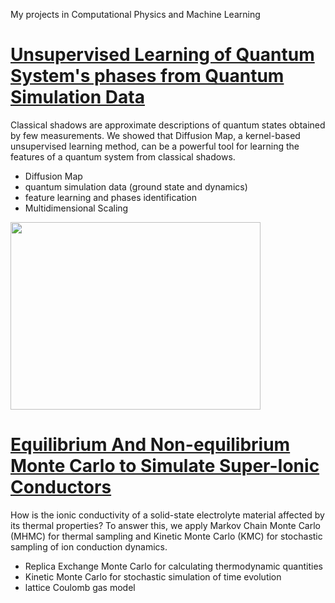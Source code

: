 My projects in Computational Physics and Machine Learning

# [Unsupervised Learning of Quantum System's phases from Quantum Simulation Data](https://github.com/mabrur-bing/Diffusion-Maps-Classical-Shadows)
Classical shadows are approximate descriptions of quantum states obtained by few measurements. We showed that Diffusion Map, a kernel-based unsupervised learning method, can be a powerful tool for learning the features of a quantum system from classical shadows.
  - Diffusion Map
  - quantum simulation data (ground state and dynamics)
  - feature learning and phases identification
  - Multidimensional Scaling
<img src="https://github.com/mabrur-bing/mabrur.github.io/blob/main/images/dnmks2-1.png" width="400" height="300">

# [Equilibrium And Non-equilibrium Monte Carlo to Simulate Super-Ionic Conductors](https://github.com/mabrur-bing/Li-ion-Hopping)
How is the ionic conductivity of a solid-state electrolyte material affected by its thermal properties? To answer this, we apply Markov Chain Monte Carlo (MHMC) for thermal sampling and Kinetic Monte Carlo (KMC) for stochastic sampling of ion conduction dynamics.
  - Replica Exchange Monte Carlo for calculating thermodynamic quantities
  - Kinetic Monte Carlo for stochastic simulation of time evolution
  - lattice Coulomb gas model
  

